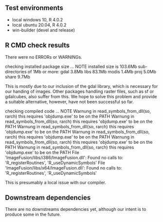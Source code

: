 ## Test environments
* local windows 10, R 4.0.2
* local ubuntu 20.04, R 4.0.2
* win-builder (devel and release)

## R CMD check results
There were no ERRORs or WARNINGs. 

checking installed package size ... NOTE
    installed size is 103.6Mb
    sub-directories of 1Mb or more:
      gdal    3.8Mb
      libs   83.1Mb
      modis   1.4Mb
      proj    5.0Mb
      share   9.7Mb
      
This is mostly due to our inclusion of the gdal library, which is necessary for our handing of images.
Other packages handling raster files, such as sf or gdalcubes, also suffer from 
this. We hope to solve this problem and provide a suitable alternative, however,
have not been successful so far.

    
checking compiled code ... NOTE
  Warnung in read_symbols_from_dll(so, rarch)
    this requires 'objdump.exe' to be on the PATH
  Warnung in read_symbols_from_dll(so, rarch)
    this requires 'objdump.exe' to be on the PATH
  Warnung in read_symbols_from_dll(so, rarch)
    this requires 'objdump.exe' to be on the PATH
  Warnung in read_symbols_from_dll(so, rarch)
    this requires 'objdump.exe' to be on the PATH
  Warnung in read_symbols_from_dll(so, rarch)
    this requires 'objdump.exe' to be on the PATH
  Warnung in read_symbols_from_dll(so, rarch)
    this requires 'objdump.exe' to be on the PATH
  File 'ImageFusion/libs/i386/ImageFusion.dll':
    Found no calls to: 'R_registerRoutines', 'R_useDynamicSymbols'
  File 'ImageFusion/libs/x64/ImageFusion.dll':
    Found no calls to: 'R_registerRoutines', 'R_useDynamicSymbols'

This is presumably a local issue with our compiler.


## Downstream dependencies

There are no downstreams dependencies yet, although our intent is to produce some in the future.